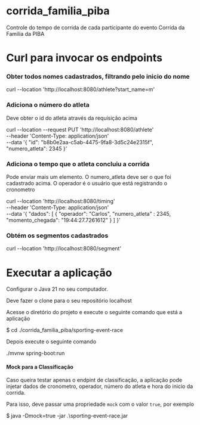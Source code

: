 # corrida_familia_piba
Controle do tempo de corrida de cada participante do evento Corrida da Familia da PIBA

# Curl para invocar os endpoints

### Obter todos nomes cadastrados, filtrando pelo inicio do nome
curl --location 'http://localhost:8080/athlete?start_name=m'

### Adiciona o número do atleta
Deve obter o id do atleta através da requisição acima

curl --location --request PUT 'http://localhost:8080/athlete' \
--header 'Content-Type: application/json' \
--data '{
    "id": "b8b0e2aa-c5ab-4475-9fa8-3d5c24e2315f",
    "numero_atleta": 2345
}'


### Adiciona o tempo que o atleta concluiu a corrida
Pode enviar mais um elemento. O numero_atleta deve ser o que foi cadastrado acima. O operador é o usuário que está registrando o cronometro

curl --location 'http://localhost:8080/timing' \
--header 'Content-Type: application/json' \
--data '{
    "dados": [
        {
            "operador": "Carlos",
            "numero_atleta" : 2345,
            "momento_chegada": "19:44:27.7261612"
        }
    ]
}'


### Obtém os segmentos cadastrados

curl --location 'http://localhost:8080/segment'


# Executar a aplicação

Configurar o Java 21 no seu computador.

Deve fazer o clone para o seu repositório localhost

Acesse o diretório do projeto e execute o seguinte comando que está a aplicação

$ cd ./corrida_familia_piba/sporting-event-race

Depois execute o seguinte comando

./mvnw spring-boot:run 

#### Mock para a Classificação

Caso queira testar apenas o endpint de classificação, a aplicação pode injetar dados de cronometro, operador, número do atleta e 
hora do inicio da corrida.

Para isso, deve passar uma propriedade ```mock``` com o valor ```true```, por exemplo

$ java -Dmock=true -jar .\sporting-event-race.jar

